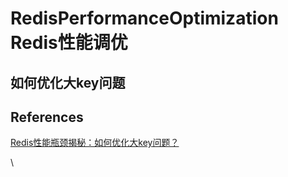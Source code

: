 # RedisPerformanceOptimization Redis性能调优

## 如何优化大key问题

## References

[Redis性能瓶颈揭秘：如何优化大key问题？](https://zhuanlan.zhihu.com/p/622474134)

\

